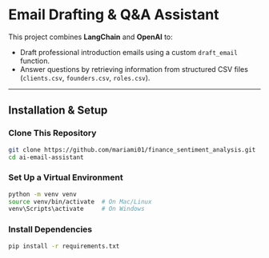 # Email Drafting & Q&A Assistant

This project combines **LangChain** and **OpenAI** to:
- Draft professional introduction emails using a custom `draft_email` function.
- Answer questions by retrieving information from structured CSV files (`clients.csv`, `founders.csv`, `roles.csv`).


---

## Installation & Setup
### **Clone This Repository**
```sh
git clone https://github.com/mariami01/finance_sentiment_analysis.git
cd ai-email-assistant
```
### **Set Up a Virtual Environment**
```sh
python -m venv venv
source venv/bin/activate  # On Mac/Linux
venv\Scripts\activate     # On Windows
```
### **Install Dependencies**
```sh
pip install -r requirements.txt
```

